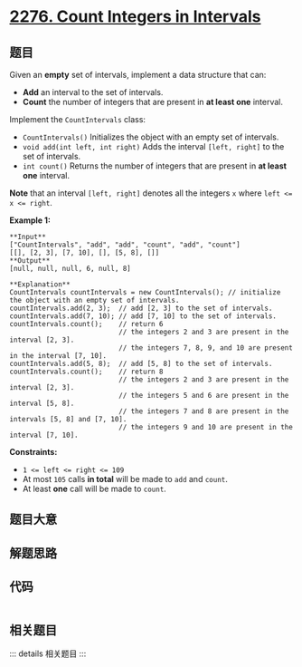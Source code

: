 # [2276. Count Integers in Intervals](https://leetcode.com/problems/count-integers-in-intervals)

## 题目

Given an **empty** set of intervals, implement a data structure that can:

  * **Add** an interval to the set of intervals.
  * **Count** the number of integers that are present in **at least one** interval.

Implement the `CountIntervals` class:

  * `CountIntervals()` Initializes the object with an empty set of intervals.
  * `void add(int left, int right)` Adds the interval `[left, right]` to the set of intervals.
  * `int count()` Returns the number of integers that are present in **at least one** interval.

**Note** that an interval `[left, right]` denotes all the integers `x` where
`left <= x <= right`.



**Example 1:**

    
    
    **Input**
    ["CountIntervals", "add", "add", "count", "add", "count"]
    [[], [2, 3], [7, 10], [], [5, 8], []]
    **Output**
    [null, null, null, 6, null, 8]
    
    **Explanation**
    CountIntervals countIntervals = new CountIntervals(); // initialize the object with an empty set of intervals. 
    countIntervals.add(2, 3);  // add [2, 3] to the set of intervals.
    countIntervals.add(7, 10); // add [7, 10] to the set of intervals.
    countIntervals.count();    // return 6
                               // the integers 2 and 3 are present in the interval [2, 3].
                               // the integers 7, 8, 9, and 10 are present in the interval [7, 10].
    countIntervals.add(5, 8);  // add [5, 8] to the set of intervals.
    countIntervals.count();    // return 8
                               // the integers 2 and 3 are present in the interval [2, 3].
                               // the integers 5 and 6 are present in the interval [5, 8].
                               // the integers 7 and 8 are present in the intervals [5, 8] and [7, 10].
                               // the integers 9 and 10 are present in the interval [7, 10].
    



**Constraints:**

  * `1 <= left <= right <= 109`
  * At most `105` calls **in total** will be made to `add` and `count`.
  * At least **one** call will be made to `count`.


## 题目大意

## 解题思路

## 代码

```javascript

```

## 相关题目

::: details 相关题目
:::
